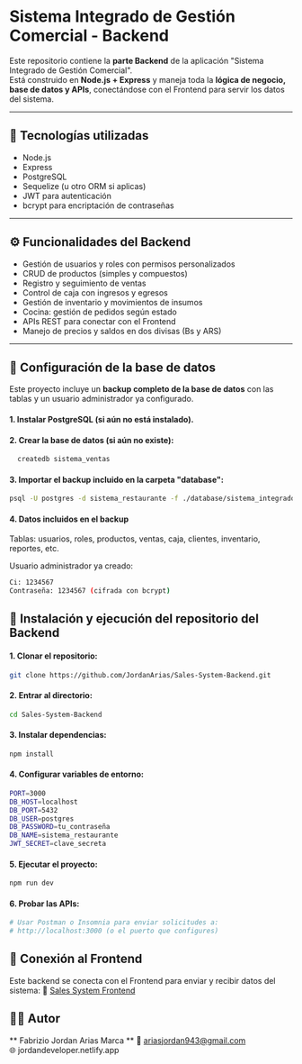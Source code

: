 # Sistema Integrado de Gestión Comercial - Backend

Este repositorio contiene la **parte Backend** de la aplicación "Sistema Integrado de Gestión Comercial".  
Está construido en **Node.js + Express** y maneja toda la **lógica de negocio, base de datos y APIs**, conectándose con el Frontend para servir los datos del sistema.

---

## 🚀 Tecnologías utilizadas

- Node.js  
- Express  
- PostgreSQL  
- Sequelize (u otro ORM si aplicas)  
- JWT para autenticación  
- bcrypt para encriptación de contraseñas  

---

## ⚙️ Funcionalidades del Backend

- Gestión de usuarios y roles con permisos personalizados  
- CRUD de productos (simples y compuestos)  
- Registro y seguimiento de ventas  
- Control de caja con ingresos y egresos  
- Gestión de inventario y movimientos de insumos  
- Cocina: gestión de pedidos según estado  
- APIs REST para conectar con el Frontend  
- Manejo de precios y saldos en dos divisas (Bs y ARS)  

---
## 🧩 Configuración de la base de datos
Este proyecto incluye un **backup completo de la base de datos** con las tablas y un usuario administrador ya configurado.
#### 1. Instalar PostgreSQL (si aún no está instalado).
#### 2. Crear la base de datos (si aún no existe):
```bash
  createdb sistema_ventas
```
#### 3. Importar el backup incluido en la carpeta "database":
```bash
psql -U postgres -d sistema_restaurante -f ./database/sistema_integrado_backup.sql
```
#### 4. Datos incluidos en el backup
Tablas: usuarios, roles, productos, ventas, caja, clientes, inventario, reportes, etc.

Usuario administrador ya creado:
```bash
Ci: 1234567
Contraseña: 1234567 (cifrada con bcrypt)
```

## 🧰 Instalación y ejecución del repositorio del Backend
#### 1. Clonar el repositorio:
```bash
git clone https://github.com/JordanArias/Sales-System-Backend.git
```
#### 2. Entrar al directorio:
```bash
cd Sales-System-Backend
```
#### 3. Instalar dependencias:
```bash
npm install
```
#### 4. Configurar variables de entorno:
```bash
PORT=3000
DB_HOST=localhost
DB_PORT=5432
DB_USER=postgres
DB_PASSWORD=tu_contraseña
DB_NAME=sistema_restaurante
JWT_SECRET=clave_secreta
```
#### 5. Ejecutar el proyecto:
```bash
npm run dev
```
#### 6. Probar las APIs:
```bash
# Usar Postman o Insomnia para enviar solicitudes a:
# http://localhost:3000 (o el puerto que configures)
```
## 📂 Conexión al Frontend
Este backend se conecta con el Frontend para enviar y recibir datos del sistema:
🔗 [Sales System Frontend](https://github.com/JordanArias/Sales-System-Frontend) 

## 👨‍💻 Autor
** Fabrizio Jordan Arias Marca **
📧 ariasjordan943@gmail.com  
🌐 jordandeveloper.netlify.app  
